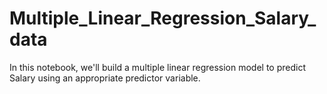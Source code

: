 # Multiple_Linear_Regression_Salary_data
In this notebook, we'll build a multiple linear regression model to predict Salary using an appropriate predictor variable.
